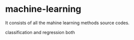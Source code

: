 # machine-learning

It consists of all the mahine learning methods source codes.

classification and regression both
